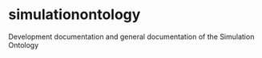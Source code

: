 # simulationontology
Development documentation and general documentation of the Simulation Ontology
